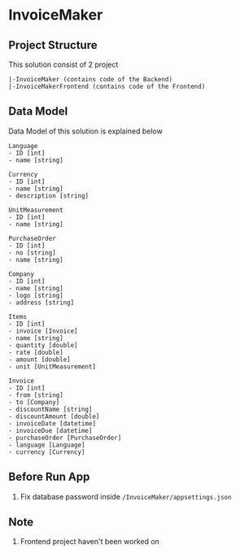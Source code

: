 # InvoiceMaker

## Project Structure
This solution consist of 2 project
```
|-InvoiceMaker (contains code of the Backend)
|-InvoiceMakerFrontend (contains code of the Frontend)
```

## Data Model
Data Model of this solution is explained below
```
Language
- ID [int]
- name [string]

Currency
- ID [int]
- name [string]
- description [string]

UnitMeasurement
- ID [int]
- name [string]

PurchaseOrder
- ID [int]
- no [string]
- name [string]

Company
- ID [int]
- name [string]
- logo [string]
- address [string]

Items
- ID [int]
- invoice [Invoice]
- name [string]
- quantity [double]
- rate [double] 
- amount [double]
- unit [UnitMeasurement]

Invoice
- ID [int]
- from [string]
- to [Company]
- discountName [string]
- discountAmount [double]
- invoiceDate [datetime]
- invoiceDue [datetime]
- purchaseOrder [PurchaseOrder]
- language [Language]
- currency [Currency]
```

## Before Run App
1. Fix database password inside `/InvoiceMaker/appsettings.json`

## Note
1. Frontend project haven't been worked on